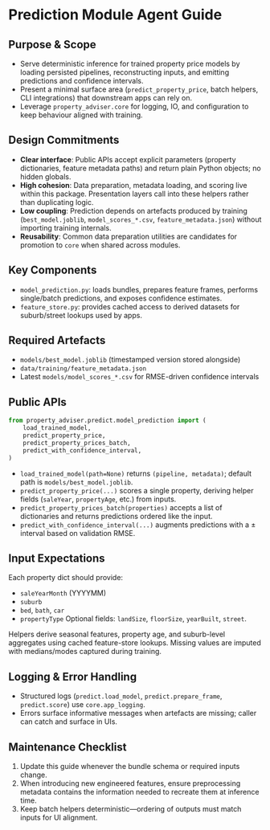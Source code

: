 # Prediction Module Agent Guide

## Purpose & Scope
- Serve deterministic inference for trained property price models by loading persisted pipelines, reconstructing inputs, and emitting predictions and confidence intervals.
- Present a minimal surface area (`predict_property_price`, batch helpers, CLI integrations) that downstream apps can rely on.
- Leverage `property_adviser.core` for logging, IO, and configuration to keep behaviour aligned with training.

## Design Commitments
- **Clear interface**: Public APIs accept explicit parameters (property dictionaries, feature metadata paths) and return plain Python objects; no hidden globals.
- **High cohesion**: Data preparation, metadata loading, and scoring live within this package. Presentation layers call into these helpers rather than duplicating logic.
- **Low coupling**: Prediction depends on artefacts produced by training (`best_model.joblib`, `model_scores_*.csv`, `feature_metadata.json`) without importing training internals.
- **Reusability**: Common data preparation utilities are candidates for promotion to `core` when shared across modules.

## Key Components
- `model_prediction.py`: loads bundles, prepares feature frames, performs single/batch predictions, and exposes confidence estimates.
- `feature_store.py`: provides cached access to derived datasets for suburb/street lookups used by apps.

## Required Artefacts
- `models/best_model.joblib` (timestamped version stored alongside)
- `data/training/feature_metadata.json`
- Latest `models/model_scores_*.csv` for RMSE-driven confidence intervals

## Public APIs
```python
from property_adviser.predict.model_prediction import (
    load_trained_model,
    predict_property_price,
    predict_property_prices_batch,
    predict_with_confidence_interval,
)
```
- `load_trained_model(path=None)` returns `(pipeline, metadata)`; default path is `models/best_model.joblib`.
- `predict_property_price(...)` scores a single property, deriving helper fields (`saleYear`, `propertyAge`, etc.) from inputs.
- `predict_property_prices_batch(properties)` accepts a list of dictionaries and returns predictions ordered like the input.
- `predict_with_confidence_interval(...)` augments predictions with a ± interval based on validation RMSE.

## Input Expectations
Each property dict should provide:
- `saleYearMonth` (YYYYMM)
- `suburb`
- `bed`, `bath`, `car`
- `propertyType`
Optional fields: `landSize`, `floorSize`, `yearBuilt`, `street`.

Helpers derive seasonal features, property age, and suburb-level aggregates using cached feature-store lookups. Missing values are imputed with medians/modes captured during training.

## Logging & Error Handling
- Structured logs (`predict.load_model`, `predict.prepare_frame`, `predict.score`) use `core.app_logging`.
- Errors surface informative messages when artefacts are missing; caller can catch and surface in UIs.

## Maintenance Checklist
1. Update this guide whenever the bundle schema or required inputs change.
2. When introducing new engineered features, ensure preprocessing metadata contains the information needed to recreate them at inference time.
3. Keep batch helpers deterministic—ordering of outputs must match inputs for UI alignment.
